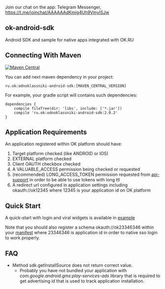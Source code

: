 Join our chat on the app: Telegram Messenger, https://t.me/joinchat/AAAAAAdKmig4Uh9VmyISJw

ok-android-sdk
-------
Android SDK and sample for native apps integrated with OK.RU


Connecting With Maven
----------
[![Maven Central](https://maven-badges.herokuapp.com/maven-central/ru.ok/odnoklassniki-android-sdk/badge.svg)](https://maven-badges.herokuapp.com/maven-central/ru.ok/odnoklassniki-android-sdk)

You can add next maven dependency in your project:

`ru.ok:odnoklassniki-android-sdk:[MAVEN_CENTRAL_VERSION]`

For example, your gradle script will contains such dependencies: 
```
dependencies {
    compile fileTree(dir: 'libs', include: ['*.jar'])
    compile 'ru.ok:odnoklassniki-android-sdk:2.0.2'
}
```


Application Requirements
-------
An application registered within OK platform should have:

1. Target platform checked (like ANDROID or IOS)
2. EXTERNAL platform checked
3. Client OAUTH checkbox checked
4. A VALUABLE_ACCESS permission being checked or requested
5. (recommended) LONG_ACCESS_TOKEN permission requested from [api-support](mailto:api-support@ok.ru) in order to be able to use tokens with long ttl
6. A redirect url configured in application settings including okauth://ok12345 where 12345 is your application id on OK platform


Quick Start
-------
A quick-start with login and viral widgets is available in [example](https://github.com/odnoklassniki/ok-android-sdk/tree/master/odnoklassniki-android-sdk-example)

Note that you should also register a schema okauth://ok23346346 within your [manifest](https://github.com/odnoklassniki/ok-android-sdk/blob/master/odnoklassniki-android-sdk-example/src/main/AndroidManifest.xml#L39) where 23346346 is application id in order to native sso login to work properly.

FAQ
-------
+ Method sdk.getInstallSource does not return correct value.
  - Probably you have not bundled your application with *com.google.android.gms:play-services-ads* library that is required to get advertising id that is used to track application installation.
